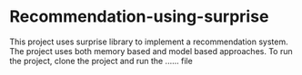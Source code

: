 # Recommendation-using-surprise
This project uses surprise library to implement a recommendation system.
The project uses both memory based and model based approaches.
To run the project, clone the project and run the ...... file
